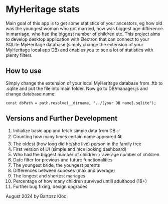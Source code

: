 ﻿# MyHeritage stats

Main goal of this app is to get some statistics of your ancestors, eg how old was the youngest woman who got married, how was biggest age difference in marriage, who had the biggest number of children etc.
This project aims to develop desktop application with Electron that can connect to your SQLite MyHeritage database (simply change the extension of your MyHeritage local app DB) and enables you to see a lot of statistics with plenty filters

## How to use

Simply change the extension of your local MyHeritage database from .ftb to .sqlite and put the file into main folder. Now go to DB/manager.js and change database name:
```
const dbPath = path.resolve(__dirname, "../[your DB name].sqlite");
```

## Versions and Further Development

1. Initialize basic app and fetch simple data from DB ✅
2. Counting how many times certain name appeared 🛠️
3. The oldest (how long did he/she live) person in the family tree
4. First version of UI (simple and nice looking dashboard)
5. Who had the biggest number of children + average number of children
6. Date filter for previous and future functionalities
7. The youngest bride, the youngest parents
8. Differences between suposes (max and average)
9. The longest and shortest mariages
10. Percentage of how many children survived untill adulthood (16+)
11. Further bug fixing, design upgrades

August 2024 by Bartosz Kloc
